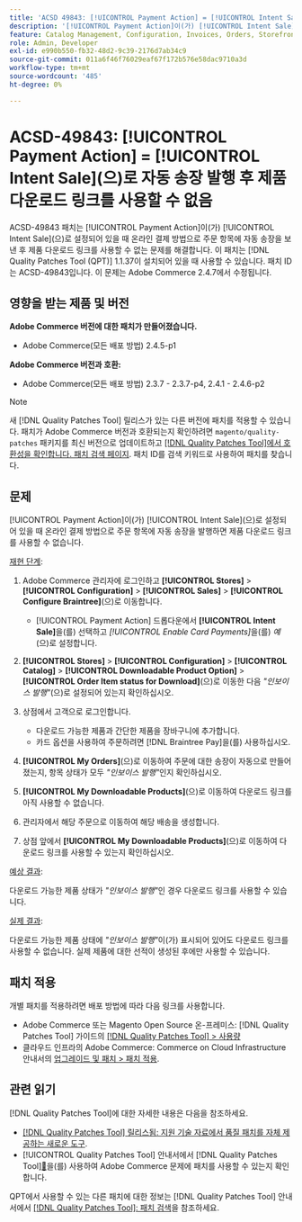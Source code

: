 ```yaml
---
title: 'ACSD 49843: [!UICONTROL Payment Action] = [!UICONTROL Intent Sale]​(으)로 자동 송장 발행 후 제품 다운로드 링크를 사용할 수 없음'
description: '[!UICONTROL Payment Action]이(가) [!UICONTROL Intent Sale]​(으)로 설정되어 있을 때 온라인 결제 방법으로 주문 항목에 자동 송장을 보낸 후 제품 다운로드 링크를 사용할 수 없는 Adobe Commerce 문제를 해결하려면 ACSD-49843 패치를 적용합니다.'
feature: Catalog Management, Configuration, Invoices, Orders, Storefront
role: Admin, Developer
exl-id: e990b550-fb32-48d2-9c39-2176d7ab34c9
source-git-commit: 011a6f46f76029eaf67f172b576e58dac9710a3d
workflow-type: tm+mt
source-wordcount: '485'
ht-degree: 0%

---
```


# ACSD-49843: [!UICONTROL Payment Action] = [!UICONTROL Intent Sale]&#x200B;(으)로 자동 송장 발행 후 제품 다운로드 링크를 사용할 수 없음

ACSD-49843 패치는 [!UICONTROL Payment Action]이(가) [!UICONTROL Intent Sale]&#x200B;(으)로 설정되어 있을 때 온라인 결제 방법으로 주문 항목에 자동 송장을 보낸 후 제품 다운로드 링크를 사용할 수 없는 문제를 해결합니다. 이 패치는 [!DNL Quality Patches Tool (QPT)] 1.1.37이 설치되어 있을 때 사용할 수 있습니다. 패치 ID는 ACSD-49843입니다. 이 문제는 Adobe Commerce 2.4.7에서 수정됩니다.

## 영향을 받는 제품 및 버전

**Adobe Commerce 버전에 대한 패치가 만들어졌습니다.**

* Adobe Commerce(모든 배포 방법) 2.4.5-p1

**Adobe Commerce 버전과 호환:**

* Adobe Commerce(모든 배포 방법) 2.3.7 - 2.3.7-p4, 2.4.1 - 2.4.6-p2

>[!NOTE]
>
>새 [!DNL Quality Patches Tool] 릴리스가 있는 다른 버전에 패치를 적용할 수 있습니다. 패치가 Adobe Commerce 버전과 호환되는지 확인하려면 `magento/quality-patches` 패키지를 최신 버전으로 업데이트하고 [[!DNL Quality Patches Tool]에서 호환성을 확인합니다. 패치 검색 페이지](https://experienceleague.adobe.com/tools/commerce-quality-patches/index.html?lang=ko). 패치 ID를 검색 키워드로 사용하여 패치를 찾습니다.

## 문제

[!UICONTROL Payment Action]이(가) [!UICONTROL Intent Sale]&#x200B;(으)로 설정되어 있을 때 온라인 결제 방법으로 주문 항목에 자동 송장을 발행하면 제품 다운로드 링크를 사용할 수 없습니다.

<u>재현 단계</u>:

1. Adobe Commerce 관리자에 로그인하고 **[!UICONTROL Stores]** > **[!UICONTROL Configuration]** > **[!UICONTROL Sales]** > **[!UICONTROL Configure Braintree]**(으)로 이동합니다.

   * [!UICONTROL Payment Action] 드롭다운에서 **[!UICONTROL Intent Sale]**&#x200B;을(를) 선택하고 *[!UICONTROL Enable Card Payments]*&#x200B;을(를) *예*(으)로 설정합니다.

1. **[!UICONTROL Stores]** > **[!UICONTROL Configuration]** > **[!UICONTROL Catalog]** > **[!UICONTROL Downloadable Product Option]** > **[!UICONTROL Order Item status for Download]**(으)로 이동한 다음 *&quot;인보이스 발행&quot;*(으)로 설정되어 있는지 확인하십시오.
1. 상점에서 고객으로 로그인합니다.

   * 다운로드 가능한 제품과 간단한 제품을 장바구니에 추가합니다.
   * 카드 옵션을 사용하여 주문하려면 [!DNL Braintree Pay]을(를) 사용하십시오.

1. **[!UICONTROL My Orders]**(으)로 이동하여 주문에 대한 송장이 자동으로 만들어졌는지, 항목 상태가 모두 *&quot;인보이스 발행&quot;*&#x200B;인지 확인하십시오.
1. **[!UICONTROL My Downloadable Products]**(으)로 이동하여 다운로드 링크를 아직 사용할 수 없습니다.
1. 관리자에서 해당 주문으로 이동하여 해당 배송을 생성합니다.
1. 상점 앞에서 **[!UICONTROL My Downloadable Products]**(으)로 이동하여 다운로드 링크를 사용할 수 있는지 확인하십시오.

<u>예상 결과</u>:

다운로드 가능한 제품 상태가 *&quot;인보이스 발행&quot;*&#x200B;인 경우 다운로드 링크를 사용할 수 있습니다.

<u>실제 결과</u>:

다운로드 가능한 제품 상태에 *&quot;인보이스 발행&quot;*&#x200B;이(가) 표시되어 있어도 다운로드 링크를 사용할 수 없습니다. 실제 제품에 대한 선적이 생성된 후에만 사용할 수 있습니다.

## 패치 적용

개별 패치를 적용하려면 배포 방법에 따라 다음 링크를 사용합니다.

* Adobe Commerce 또는 Magento Open Source 온-프레미스: [!DNL Quality Patches Tool] 가이드의 [[!DNL Quality Patches Tool] > 사용량](/help/tools/quality-patches-tool/usage.md)
* 클라우드 인프라의 Adobe Commerce: Commerce on Cloud Infrastructure 안내서의 [업그레이드 및 패치 > 패치 적용](https://experienceleague.adobe.com/docs/commerce-cloud-service/user-guide/develop/upgrade/apply-patches.html?lang=ko).

## 관련 읽기

[!DNL Quality Patches Tool]에 대한 자세한 내용은 다음을 참조하세요.

* [[!DNL Quality Patches Tool] 릴리스됨: 지원 기술 자료에서 품질 패치를 자체 제공하는 새로운 도구](https://experienceleague.adobe.com/ko/docs/commerce-operations/tools/quality-patches-tool/quality-patches-tool-to-self-serve-quality-patches).
* [!UICONTROL Quality Patches Tool] 안내서에서  [!DNL Quality Patches Tool][&#128279;](/help/tools/quality-patches-tool/patches-available-in-qpt/check-patch-for-magento-issue-with-magento-quality-patches.md)을(를) 사용하여 Adobe Commerce 문제에 패치를 사용할 수 있는지 확인합니다.


QPT에서 사용할 수 있는 다른 패치에 대한 정보는 [!DNL Quality Patches Tool] 안내서에서 [[!DNL Quality Patches Tool]: 패치 검색](https://experienceleague.adobe.com/tools/commerce-quality-patches/index.html?lang=ko)을 참조하세요.

